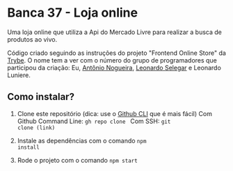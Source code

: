 # Banca 37 - Loja online
Uma loja online que utiliza a Api do Mercado Livre para realizar a busca de produtos ao vivo.

Código criado seguindo as instruções do projeto "Frontend Online Store" da [Trybe](http://www.betrybe.com). O nome tem a ver com o número do grupo de programadores que participou da criação: Eu, [Antônio Nogueira](https://github.com/AntonioNogueiraNeto), [Leonardo Selegar](https://github.com/Leonardo-Selegar) e Leonardo Luniere.

## Como instalar?

1. Clone este repositório (dica: use o [Github CLI](https://cli.github.com/) que é mais fácil)
Com Github Command Line: <code>gh repo clone </code>
Com SSH: <code>git clone (link)</code>

2. Instale as dependências com o comando <code>npm install</code>

3. Rode o projeto com o comando <code>npm start</code>
